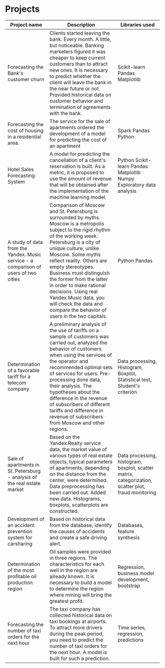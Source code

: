 # Projects
Project name | Description | Libraries used
------ | -----------------------------------------------------------------------------------|-----------
Forecasting the Bank's customer churn |Clients started leaving the bank. Every month. A little, but noticeable. Banking marketers figured it was cheaper to keep current customers than to attract new ones. It is necessary to predict whether the client will leave the bank in the near future or not. Provided historical data on customer behavior and termination of agreements with the bank.                                                    | Scikit-learn Pandas Matplotlib
Forecasting the cost of housing in a residential area. |The service for the sale of apartments ordered the development of a model for predicting the cost of an apartment | Spark Pandas Python
Hotel Sales Forecasting System |A model for predicting the cancellation of a client's reservation is built. As a metric, it is proposed to use the amount of revenue that will be obtained after the implementation of the machine learning model.                    | Python Scikit-learn Pandas Matplotlib Numpy Exploratory data analysis
A study of data from the Yandex. Music service - a comparison of users of two cities | Comparison of Moscow and St. Petersburg is surrounded by myths. Moscow is a metropolis subject to the rigid rhythm of the working week. Petersburg is a city of unique culture, unlike Moscow. Some myths reflect reality. Others are empty stereotypes. Business must distinguish the former from the latter in order to make rational decisions. Using real Yandex.Music data, you will check the data and compare the behavior of users in the two capitals.                                                  | Python Pandas
Determination of a favorable tariff for a telecom company | A preliminary analysis of the use of tariffs on a sample of customers was carried out, analyzed the behavior of customers when using the services of the operator and recommended optimal sets of services for users. Pre-processing done data, their analysis. The hypotheses about the difference in the revenue of subscribers of different tariffs and difference in revenue of subscribers from Moscow and other regions.                         | Data processing, Histogram, Boxplot, Statistical test, Student's criterion
Sale of apartments in St. Petersburg - analysis of the real estate market | Based on the Yandex.Realty service data, the market value of various types of real estate objects, typical parameters of apartments, depending on the distance from the center, were determined. Data preprocessing has been carried out. Added new data. Histograms, boxplots, scatterplots are constructed.                                         | Data processing, histogram, boxplot, scatter matrix, categorization, scatter plot, fraud monitoring
Development of an accident prevention system for carsharing | Based on historical data from the database, identify the causes of accidents and create a safe driving alert.                                                                                      | Databases, feature synthesis
Determination of the most profitable oil production region | Oil samples were provided in three regions. The characteristics for each well in the region are already known. It is necessary to build a model to determine the region where mining will bring the greatest profit. | Regression, business model development, bootstrap
Forecasting the number of taxi orders for the next hour | The taxi company has collected historical data on taxi bookings at airports. To attract more drivers during the peak period, you need to predict the number of taxi orders for the next hour. A model is built for such a prediction. | Time series, regression, predictions

